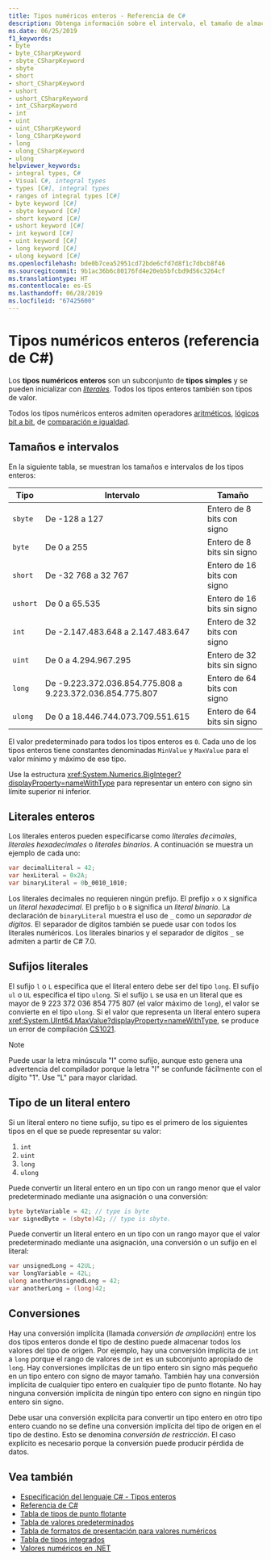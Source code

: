 ```yaml
---
title: Tipos numéricos enteros - Referencia de C#
description: Obtenga información sobre el intervalo, el tamaño de almacenamiento y el uso de cada uno de los tipos numéricos enteros.
ms.date: 06/25/2019
f1_keywords:
- byte
- byte_CSharpKeyword
- sbyte_CSharpKeyword
- sbyte
- short
- short_CSharpKeyword
- ushort
- ushort_CSharpKeyword
- int_CSharpKeyword
- int
- uint
- uint_CSharpKeyword
- long_CSharpKeyword
- long
- ulong_CSharpKeyword
- ulong
helpviewer_keywords:
- integral types, C#
- Visual C#, integral types
- types [C#], integral types
- ranges of integral types [C#]
- byte keyword [C#]
- sbyte keyword [C#]
- short keyword [C#]
- ushort keyword [C#]
- int keyword [C#]
- uint keyword [C#]
- long keyword [C#]
- ulong keyword [C#]
ms.openlocfilehash: bde0b7cea52951cd72bde6cfd7d8f1c7dbcb8f46
ms.sourcegitcommit: 9b1ac36b6c80176fd4e20eb5bfcbd9d56c3264cf
ms.translationtype: HT
ms.contentlocale: es-ES
ms.lasthandoff: 06/28/2019
ms.locfileid: "67425600"
---
```

# <a name="integral-numeric-types--c-reference"></a>Tipos numéricos enteros (referencia de C#)

Los **tipos numéricos enteros** son un subconjunto de **tipos simples** y se pueden inicializar con [*literales*](#integral-literals). Todos los tipos enteros también son tipos de valor.

Todos los tipos numéricos enteros admiten operadores [aritméticos](../operators/arithmetic-operators.md), [lógicos bit a bit](../operators/bitwise-and-shift-operators.md), de [comparación e igualdad](../operators/equality-operators.md).

## <a name="sizes-and-ranges"></a>Tamaños e intervalos

En la siguiente tabla, se muestran los tamaños e intervalos de los tipos enteros:

|Tipo|Intervalo|Tamaño|  
|----------|-----------|----------|  
|`sbyte`|De -128 a 127|Entero de 8 bits con signo|  
|`byte`|De 0 a 255|Entero de 8 bits sin signo|  
|`short`|De -32 768 a 32 767|Entero de 16 bits con signo|  
|`ushort`|De 0 a 65.535|Entero de 16 bits sin signo|  
|`int`|De -2.147.483.648 a 2.147.483.647|Entero de 32 bits con signo|  
|`uint`|De 0 a 4.294.967.295|Entero de 32 bits sin signo|  
|`long`|De -9.223.372.036.854.775.808 a 9.223.372.036.854.775.807|Entero de 64 bits con signo|  
|`ulong`|De 0 a 18.446.744.073.709.551.615|Entero de 64 bits sin signo|  

El valor predeterminado para todos los tipos enteros es `0`. Cada uno de los tipos enteros tiene constantes denominadas `MinValue` y `MaxValue` para el valor mínimo y máximo de ese tipo.

Use la estructura <xref:System.Numerics.BigInteger?displayProperty=nameWithType> para representar un entero con signo sin límite superior ni inferior.

## <a name="integral-literals"></a>Literales enteros

Los literales enteros pueden especificarse como *literales decimales*, *literales hexadecimales* o *literales binarios*. A continuación se muestra un ejemplo de cada uno:

```csharp
var decimalLiteral = 42;
var hexLiteral = 0x2A;
var binaryLiteral = 0b_0010_1010;
```

Los literales decimales no requieren ningún prefijo. El prefijo `x` o `X` significa un *literal hexadecimal*. El prefijo `b` o `B` significa un *literal binario*. La declaración de `binaryLiteral` muestra el uso de `_` como un *separador de dígitos*. El separador de dígitos también se puede usar con todos los literales numéricos. Los literales binarios y el separador de dígitos `_` se admiten a partir de C# 7.0.

## <a name="literal-suffixes"></a>Sufijos literales 

El sufijo `l` o `L` especifica que el literal entero debe ser del tipo `long`. El sufijo `ul` o `UL` especifica el tipo `ulong`. Si el sufijo `L` se usa en un literal que es mayor de 9 223 372 036 854 775 807 (el valor máximo de `long`), el valor se convierte en el tipo `ulong`. Si el valor que representa un literal entero supera <xref:System.UInt64.MaxValue?displayProperty=nameWithType>, se produce un error de compilación [CS1021](../../misc/cs1021.md). 

> [!NOTE]
> Puede usar la letra minúscula "l" como sufijo, aunque esto genera una advertencia del compilador porque la letra "l" se confunde fácilmente con el dígito "1". Use "L" para mayor claridad.

## <a name="type-of-an-integral-literal"></a>Tipo de un literal entero

Si un literal entero no tiene sufijo, su tipo es el primero de los siguientes tipos en el que se puede representar su valor:

1. `int`
1. `uint`
1. `long`
1. `ulong`

Puede convertir un literal entero en un tipo con un rango menor que el valor predeterminado mediante una asignación o una conversión:

```csharp
byte byteVariable = 42; // type is byte
var signedByte = (sbyte)42; // type is sbyte.
```

Puede convertir un literal entero en un tipo con un rango mayor que el valor predeterminado mediante una asignación, una conversión o un sufijo en el literal:

```csharp
var unsignedLong = 42UL;
var longVariable = 42L;
ulong anotherUnsignedLong = 42;
var anotherLong = (long)42;
```

## <a name="conversions"></a>Conversiones

Hay una conversión implícita (llamada *conversión de ampliación*) entre los dos tipos enteros donde el tipo de destino puede almacenar todos los valores del tipo de origen. Por ejemplo, hay una conversión implícita de `int` a `long` porque el rango de valores de `int` es un subconjunto apropiado de `long`. Hay conversiones implícitas de un tipo entero sin signo más pequeño en un tipo entero con signo de mayor tamaño. También hay una conversión implícita de cualquier tipo entero en cualquier tipo de punto flotante.  No hay ninguna conversión implícita de ningún tipo entero con signo en ningún tipo entero sin signo.

Debe usar una conversión explícita para convertir un tipo entero en otro tipo entero cuando no se define una conversión implícita del tipo de origen en el tipo de destino. Esto se denomina *conversión de restricción*. El caso explícito es necesario porque la conversión puede producir pérdida de datos.

## <a name="see-also"></a>Vea también

- [Especificación del lenguaje C# - Tipos enteros](~/_csharplang/spec/types.md#integral-types)
- [Referencia de C#](../index.md)
- [Tabla de tipos de punto flotante](../keywords/floating-point-types-table.md)
- [Tabla de valores predeterminados](../keywords/default-values-table.md)
- [Tabla de formatos de presentación para valores numéricos](../keywords/formatting-numeric-results-table.md)
- [Tabla de tipos integrados](../keywords/built-in-types-table.md)
- [Valores numéricos en .NET](../../../standard/numerics.md)
